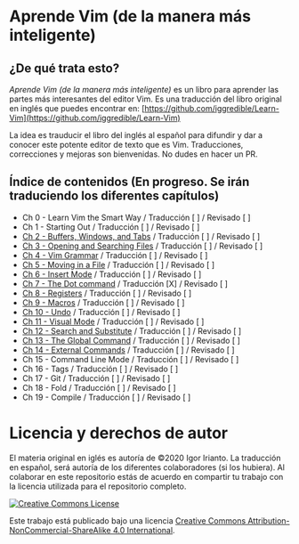 # Aprende Vim (de la manera más inteligente)

## ¿De qué trata esto?
*Aprende Vim (de la manera más inteligente)* es un libro para aprender las partes más interesantes del editor Vim. Es una traducción del libro original en inglés que puedes encontrar en: [https://github.com/iggredible/Learn-Vim](https://github.com/iggredible/Learn-Vim)

La idea es trauducir el libro del inglés al español para difundir y dar a conocer este potente editor de texto que es Vim. Traducciones, correcciones y mejoras son bienvenidas. No dudes en hacer un PR.

## Índice de contenidos (En progreso. Se irán traduciendo los diferentes capítulos)
- Ch 0     - Learn Vim the Smart Way / Traducción [ ] / Revisado [ ]
- Ch 1     - Starting Out / Traducción [ ] / Revisado [ ]
- [Ch 2     - Buffers, Windows, and Tabs](./ch02_buffers_windows_tabs.md) / Traducción [ ] / Revisado [ ]
- [Ch 3     - Opening and Searching Files](./ch03_opening_and_searching_files.md) / Traducción [ ] / Revisado [ ]
- [Ch 4     - Vim Grammar](./ch04_vim_grammar.md) / Traducción [ ] / Revisado [ ]
- [Ch 5     - Moving in a File](./ch05_moving_in_file.md) / Traducción [ ] / Revisado [ ]
- [Ch 6     - Insert Mode](./ch06_insert_mode.md)  / Traducción [ ] / Revisado [ ]
- [Ch 7     - The Dot command](./ch07_the_dot_command.md) / Traducción [X] / Revisado [ ]
- [Ch 8     - Registers](./ch08_registers.md) / Traducción [ ] / Revisado [ ]
- [Ch 9     - Macros](./ch09_macros.md) / Traducción [ ] / Revisado [ ]
- [Ch 10    - Undo](./ch10_undo.md) / Traducción [ ] / Revisado [ ]
- [Ch 11    - Visual Mode](./ch11_visual_mode.md) / Traducción [ ] / Revisado [ ]
- [Ch 12    - Search and Substitute](./ch12_search_and_substitute.md) / Traducción [ ] / Revisado [ ]
- [Ch 13    - The Global Command](./ch13_the_global_command.md) / Traducción [ ] / Revisado [ ]
- [Ch 14    - External Commands](./ch14_external_commands.md) / Traducción [ ] / Revisado [ ]
- Ch 15    - Command Line Mode / Traducción [ ] / Revisado [ ]
- Ch 16    - Tags / Traducción [ ] / Revisado [ ]
- Ch 17    - Git / Traducción [ ] / Revisado [ ]
- Ch 18    - Fold / Traducción [ ] / Revisado [ ]
- Ch 19    - Compile / Traducción [ ] / Revisado [ ]

# Licencia y derechos de autor
El materia original en iglés es autoría de ©2020 Igor Irianto. La traducción en español, será autoría de los diferentes colaboradores (si los hubiera). Al colaborar en este repositorio estás de acuerdo en compartir tu trabajo con la licencia utilizada para el repositorio completo.

<a rel="license" href="http://creativecommons.org/licenses/by-nc-sa/4.0/"><img alt="Creative Commons License" style="border-width:0" src="https://licensebuttons.net/l/by-nc-sa/4.0/88x31.png" /></a><br />

Este trabajo está publicado bajo una licencia <a rel="license" href="http://creativecommons.org/licenses/by-nc-sa/4.0/">Creative Commons Attribution-NonCommercial-ShareAlike 4.0 International</a>.

